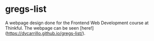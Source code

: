 # gregs-list

A webpage design done for the Frontend Web Development course at Thinkful.
The webpage can be seen [here!] (https://dvcarrillo.github.io/gregs-list/).
